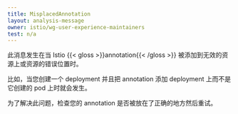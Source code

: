 ```yaml
---
title: MisplacedAnnotation
layout: analysis-message
owner: istio/wg-user-experience-maintainers
test: n/a
---
```


此消息发生在当 Istio {{< gloss >}}annotation{{< /gloss >}} 被添加到无效的资源上或资源的错误位置时。

比如，当您创建一个 deployment 并且把 annotation 添加 deployment 上而不是它创建的 pod 上时就会发生。

为了解决此问题，检查您的 annotation 是否被放在了正确的地方然后重试。
